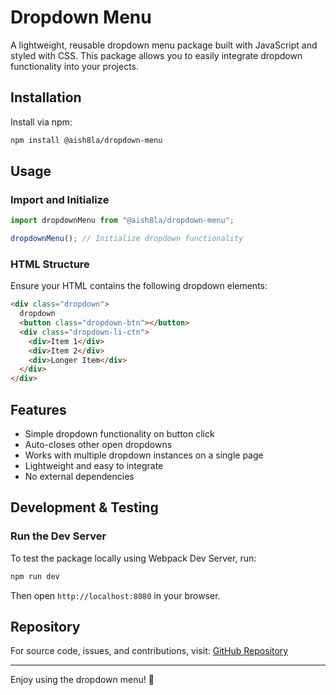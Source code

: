 # Dropdown Menu

A lightweight, reusable dropdown menu package built with JavaScript and styled with CSS. This package allows you to easily integrate dropdown functionality into your projects.

## Installation

Install via npm:
```sh
npm install @aish8la/dropdown-menu
```

## Usage

### Import and Initialize
```js
import dropdownMenu from "@aish8la/dropdown-menu";

dropdownMenu(); // Initialize dropdown functionality
```

### HTML Structure
Ensure your HTML contains the following dropdown elements:
```html
<div class="dropdown">
  dropdown
  <button class="dropdown-btn"></button>
  <div class="dropdown-li-ctn">
    <div>Item 1</div>
    <div>Item 2</div>
    <div>Longer Item</div>
  </div>
</div>
```

## Features
- Simple dropdown functionality on button click
- Auto-closes other open dropdowns
- Works with multiple dropdown instances on a single page
- Lightweight and easy to integrate
- No external dependencies

## Development & Testing
### Run the Dev Server
To test the package locally using Webpack Dev Server, run:
```sh
npm run dev
```
Then open `http://localhost:8080` in your browser.


## Repository
For source code, issues, and contributions, visit:
[GitHub Repository](https://github.com/aish8la/drop-down-TOP)

---

Enjoy using the dropdown menu! 🚀

